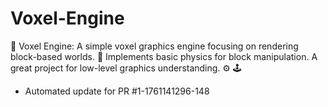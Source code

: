 # Voxel-Engine
🧱 Voxel Engine: A simple voxel graphics engine focusing on rendering block-based worlds. 🧊 Implements basic physics for block manipulation. A great project for low-level graphics understanding. ⚙️ 🕹️


- Automated update for PR #1-1761141296-148